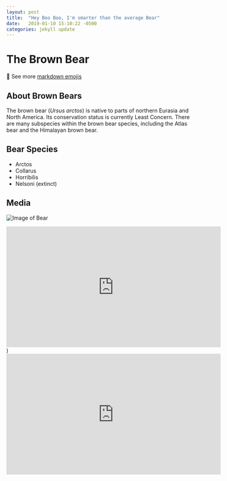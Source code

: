 ```yaml
---
layout: post
title:  "Hey Boo Boo, I'm smarter than the average Bear"
date:   2019-01-10 15:10:22 -0500
categories: jekyll update
---
```


# The Brown Bear

:bear: See more [markdown emojis](https://gist.github.com/rxaviers/7360908)

## About Brown Bears
The brown bear (*Ursus arctos*) is native to parts of northern Eurasia and North America. Its conservation status is currently Least Concern. There are many subspecies within the brown bear species, including the Atlas bear and the Himalayan brown bear.

## Bear Species
- Arctos
- Collarus
- Horribilis
- Nelsoni (extinct)
      
  
## Media
 
![Image of Bear](https://s3.amazonaws.com/codecademy-content/courses/web-101/web101-image_brownbear.jpg)

<iframe width="560" height="315" src="https://www.youtube.com/embed/sjheqLlQatc" frameborder="0" allow="accelerometer; autoplay; encrypted-media; gyroscope; picture-in-picture" allowfullscreen></iframe>)

<iframe width="560" height="315" src="https://www.youtube.com/embed/k5AwcMWb1Ns" frameborder="0" allow="accelerometer; autoplay; encrypted-media; gyroscope; picture-in-picture" allowfullscreen></iframe>
